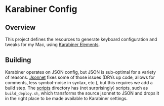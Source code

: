 # Karabiner Config

## Overview

This project defines the resources to generate keyboard configuration and tweaks for my Mac, using [Karabiner Elements](https://karabiner-elements.pqrs.org/).

## Building

Karabiner operates on JSON config, but JSON is sub-optimal for a variety of reasons. [Jsonnet](https://jsonnet.org/) fixes some of those issues (DRYs up code, allows for comments, less symbol-noise in syntax, etc.), but this requires we add a build step.  The [scripts](./scripts) directory has (not surprisingly) scripts, such as `build_deploy.sh`, which transforms the source jsonnet to JSON and drops it in the right place to be made available to Karabiner settings.
